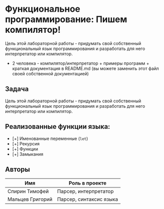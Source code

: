 # Функциональное программирование: Пишем компилятор!

Цель этой лабораторной работы - придумать свой собственный функциональный язык программирования и разработать для него интерпретатор или компилятор.

* 2 человека - компилятор/интерпретатор + примеры программ + краткая документация в README.md (вы можете заменить этот файл своей собственной документацией)

## Задача

Цель этой лабораторной работы - придумать свой собственный функциональный язык программирования и разработать для него интерпретатор или компилятор.

## Реализованные функции языка:

* [+] Именованные переменные (`let`)
* [+] Рекурсия
* [+] Функции
* [+] Замыкания

##

## Авторы

Имя | Роль в проекте
------------------|---------------------
Спирин Тимофей | Парсер, интерпретатор
Мальцев Григорий | Парсер, синтаксис языка
